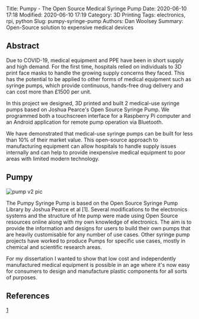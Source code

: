 Title: Pumpy - The Open Source Medical Syringe Pump
Date: 2020-06-10 17:18
Modified: 2020-06-10 17:19
Category: 3D Printing
Tags: electronics, rpi, python
Slug: pumpy-syringe-pump
Authors: Dan Woolsey
Summary: Open-Source solution to expensive medical devices

## Abstract

Due to COVID-19, medical equipment and PPE have been in short supply and high demand. For the first time,
hospitals relied on individuals to 3D print face masks to handle the growing supply concerns they faced.
This has the potential to be applied to other forms of medical equipment such as syringe pumps, which provide
continuous, hands-free drug delivery and can cost more than £1500 per unit.

In this project we designed, 3D printed and built 2 medical-use syringe pumps based on Joshua Pearce's Open
Source Syringe Pump. We programmed both a touchscreen interface for a Raspberry Pi computer and an Android
application for remote pump operation via Bluetooth.

We have demonstrated that medical-use syringe pumps can be built for less than 10% of their market value. This
open-source approach to manufacturing equipment can allow hospitals to handle supply issues internally and can
help to provide inexpensive medical equipment to poor areas with limited modern technology.

## Pumpy

![pump v2 pic](/images/pump-v2-pic.png)

The Pumpy Syringe Pump is based on the Open Source Syringe Pump Library by Joshua Pearce et al [1]. Several modifications to
the electronics systems and the structure of hte pump were made using Open Source resources online along with my
own knowledge of electronics. The aim is to provide the information and designs for users to build their
own pumps that are heavily customisable for any number of use cases. Other syringe pump projects have worked
to produce Pumps for specific use cases, mostly in chemical and scientific research areas.

For my dissertation I wanted to show that low cost and independently manufactured medical equipment is possible
in an age where it's now easy for consumers to design and manufacture plastic components for all sorts of 
purposes.



## References

[1]("https://journals.plos.org/plosone/article?id=10.1371/journal.pone.0107216")
